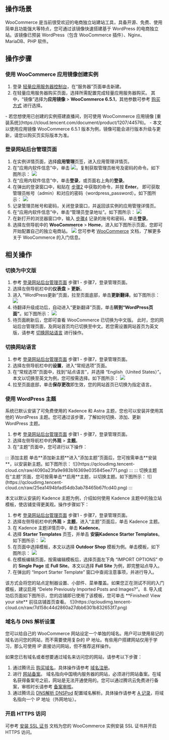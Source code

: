 ## 操作场景

WooCommerce 是当前很受欢迎的电商独立站建站工具，具备开源、免费、使用简单且功能强大等特点，您可通过该镜像快速搭建基于 WordPress 的电商独立站。该镜像已预装 WordPress（包含 WooCommerce 插件）、Nginx、MariaDB、PHP 软件。


## 操作步骤

### 使用 WooCommerce 应用镜像创建实例
1. 登录 [轻量应用服务器控制台](https://console.cloud.tencent.com/lighthouse)，在“服务器”页面单击新建。
2. 在轻量应用服务器购买页面，选择所需配置完成轻量应用服务器购买。
其中，“镜像”选择为**应用镜像** > **WooCommerce 6.5.1**，其他参数可参考 [购买方式](https://cloud.tencent.com/document/product/1207/44580) 进行选择。
<dx-alert infotype="explain" title="">
- 若您想使用已创建的实例搭建直播间，则可使用 WooCommerce 应用镜像 [重装系统](https://cloud.tencent.com/document/product/1207/44576)。
- 本文以使用应用镜像 WooCommerce 6.5.1 版本为例，镜像可能会进行版本升级与更新，请您以购买页实际版本为准。
</dx-alert>


### 登录网站后台管理页面[](id:login)
1. 在实例详情页面，选择**应用管理**页签，进入应用管理详情页。
2. [](id:Step2)在“应用内软件信息”中，单击 <img src="https://main.qcloudimg.com/raw/6603ab4f907562addb1c01596c6296cd.png" style="margin-bottom:-3px 0px">，复制获取管理员帐号及密码的命令。如下图所示：
![](https://qcloudimg.tencent-cloud.cn/raw/49964533bf999981244387c28bc214f0.png)
3. 在“应用内软件信息”中，单击**登录**，或页面右上角的**登录**。
4. [](id:Step4)在弹出的登录窗口中，粘贴在 [步骤2](#Step2) 中获取的命令，并按 **Enter**。
即可获取管理员帐号（admin）和对应的密码（wordpress_password）。如下图所示：
![](https://qcloudimg.tencent-cloud.cn/raw/24a91d82cb71b14dff4db24ed0be8aa0.png)
5. 记录管理员帐号和密码，关闭登录窗口，并返回该实例的应用管理详情页。
6. 在“应用内软件信息”中，单击“管理员登录地址”。如下图所示：
![](https://qcloudimg.tencent-cloud.cn/raw/1c2f4974706c282cf4edc71d0cba24f3.png)
7. 在新打开的浏览器窗口中，输入 [步骤4](#Step4) 记录的账号和密码，单击**登录**。
8. 选择左侧导航中的 **WooCommerce** > **Home**，进入如下图所示页面，您即可开始配置自己的独立电商站。
![](https://qcloudimg.tencent-cloud.cn/raw/c3f958d021128402006e770d6c646252.png)
您可参考 [WooCommerce](https://woocommerce.com/documentation/plugins/woocommerce/getting-started/) 文档，了解更多关于  WooCommerce 的入门信息。


## 相关操作

### 切换为中文版
1. 参考 [登录网站后台管理页面](#login) 步骤1 -  步骤7，登录管理页面。
2. 选择左侧导航栏中的**仪表盘** > **更新**。
3. 进入 “WordPress更新”页面，拉至页面底部，单击**更新翻译**。如下图所示：
![](https://qcloudimg.tencent-cloud.cn/raw/31de981a34bf3cc0e8f80c89c22f48e4.png)
4. 待翻译升级成功后，自动进入“更新翻译”页面，单击**转到“WordPress页面”**。如下图所示：
![](https://qcloudimg.tencent-cloud.cn/raw/ac744dc964ca43c0b5cd05a9a3616e89.png)
5. 待页面刷新后，您即可查看 WooCommerce 已切换为中文版。
此时，您的网站后台管理页面，及网站首页均已切换至中文。若您需设置网站首页为英文版，请参考 [切换网站语言](#webLanguage) 进行操作。


### 切换网站语言[](id:webLanguage)
1. 参考 [登录网站后台管理页面](#login) 步骤1 -  步骤7，登录管理页面。
2. 选择左侧导航栏中的**设置**，进入“常规选项”页面。
3. 在“常规选项”页面中，找到“站点语言”，并选择 “English（United States）”。本文以切换至英文为例，您可按需选择。如下图所示：
![](https://qcloudimg.tencent-cloud.cn/raw/f4bdfe6aa547c76179bbc66b03a7d45f.png)
4. 拉至页面底部，单击**保存更改**即生效，您的网站首页已切换为指定语言。



### 使用 WordPress 主题
系统已默认安装了可免费使用的 Kadence 和 Astra 主题，您也可以安装并使用其他的 WordPress 主题。您可通过该步骤，了解如何切换、添加、更新 WordPress 主题。

1. 参考 [登录网站后台管理页面](#login) 步骤1 -  步骤7，登录管理页面。
2. 选择左侧导航栏中的**外观** > **主题**。
3. 在“主题”页面中，您可进行以下操作：
<dx-tabs>
::: 添加主题
单击**添加新主题**进入“添加主题”页面后，您可按需单击**安装**，以安装新主题。如下图所示：
![](https://qcloudimg.tencent-cloud.cn/raw/4090a23fa9e983b16369e035845ee771.png)
:::
::: 切换主题
在“主题”页面，您可按需单击**启用**主题，以切换主题。如下图所示：
![](https://qcloudimg.tencent-cloud.cn/raw/25ea1494bfad54db3ab78465b67fcd40.png)
:::
</dx-tabs>

本文以默认安装的 Kadence 主题为例，介绍如何使用 Kadence 主题中的独立站模板，使店铺变得更美观。操作步骤如下：
1. 参考 [登录网站后台管理页面](#login) 步骤1 -  步骤7，登录管理页面。
2. 选择左侧导航栏中的**外观** > **主题**，进入“主题”页面后，单击 Kadence 主题。
3. 在 Kadence 主题详情页中，单击 **Kadence**。
4. 选择 **Starter Templates** 页签，并单击 **安装Kadence Starter Templates**。如下图所示：
![](https://qcloudimg.tencent-cloud.cn/raw/5b43ebf4fc3803d806162b848bf2c570.png)
5. 在页面中选择模板，本文以选择 **Outdoor Shop** 模板为例。单击模板，如下图所示：
![](https://qcloudimg.tencent-cloud.cn/raw/ba902b5d415ecbeda9a52a5758187860.png)
6. 在模板编辑页面，按需编辑模板后，选择页面左下角 “IMPORT OPTIONS” 中的 **Single Page** 或 **Full Site**。本文以选择 **Full Site** 为例，即完整站点导入。
7. 在弹出的 “Import Starter Template” 窗口中查阅注意事项，并进行导入。
<dx-alert infotype="notice" title="">
该方式会将您的站点定制器设置、小部件、菜单覆盖。如果您正在测试不同的入门模板，建议启用 “Delete Previously Imported Posts and Images?”。
</dx-alert>
8. 导入成功后页面如下图所示，您的店铺即已使用了该模板，您可单击 **Finished! View your site** 前往店铺首页查看。
![](https://qcloudimg.tencent-cloud.cn/raw/7d158c44d2860a27dbb6301b832653f7.png)




### 域名与 DNS 解析设置
您可以给自己的 WooCommerce 网站设定一个单独的域名。用户可以使用易记的域名访问您的网站，而不需要使用复杂的 IP 地址。有些用户搭建网站仅用于学习，那么可使用 IP 直接访问网站，但不推荐这样操作。

如果您已有域名或者想要通过域名来访问您的网站，请参考以下步骤：
1. 通过腾讯云 [购买域名](https://dnspod.cloud.tencent.com/?from=qcloud)，具体操作请参考 [域名注册](https://cloud.tencent.com/document/product/242/9595)。
2. 进行 [网站备案](https://cloud.tencent.com/product/ba?from=qcloudHpHeaderBa&fromSource=qcloudHpHeaderBa)。 
域名指向中国境内服务器的网站，必须进行网站备案。在域名获得备案号之前，网站是无法开通使用的。您可以通过腾讯云免费进行备案，审核时长请参考 [备案审核](https://cloud.tencent.com/document/product/243/19650)。
3. 通过腾讯云 [DNS解析 DNSPod](https://cloud.tencent.com/product/cns?from=qcloudHpHeaderCns&fromSource=qcloudHpHeaderCns) 配置域名解析。具体操作请参考 [A 记录](https://cloud.tencent.com/document/product/302/3449)，将域名指向一个 IP 地址（外网地址）。

### 开启 HTTPS 访问
可参考 [安装 SSL 证书](https://cloud.tencent.com/document/product/1207/47027) 文档为您的 WooCommerce 实例安装 SSL 证书并开启 HTTPS 访问。
